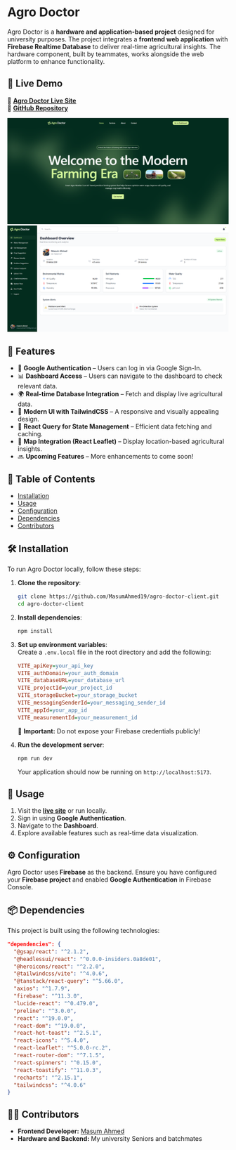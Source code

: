 # Agro Doctor

Agro Doctor is a **hardware and application-based project** designed for university purposes. The project integrates a **frontend web application** with **Firebase Realtime Database** to deliver real-time agricultural insights. The hardware component, built by teammates, works alongside the web platform to enhance functionality.

## 🚀 Live Demo
🔗 **[Agro Doctor Live Site](https://agro-doctor.netlify.app/)**  
🔗 **[GitHub Repository](https://github.com/MasumAhmed19/agro-doctor-client/)**  

![Alt text](./public/images/agro-doctor-hero.PNG)
![Alt text](./public/images/agro-doctor-dashboard.PNG)


## 📌 Features
- 🔐 **Google Authentication** – Users can log in via Google Sign-In.
- 📊 **Dashboard Access** – Users can navigate to the dashboard to check relevant data.
- 🌍 **Real-time Database Integration** – Fetch and display live agricultural data.
- 🎨 **Modern UI with TailwindCSS** – A responsive and visually appealing design.
- 🔄 **React Query for State Management** – Efficient data fetching and caching.
- 📍 **Map Integration (React Leaflet)** – Display location-based agricultural insights.
- 🔜 **Upcoming Features** – More enhancements to come soon!

## 📁 Table of Contents
- [Installation](#-installation)
- [Usage](#-usage)
- [Configuration](#-configuration)
- [Dependencies](#-dependencies)
- [Contributors](#-contributors)

## 🛠 Installation
To run Agro Doctor locally, follow these steps:

1. **Clone the repository**:
   ```sh
   git clone https://github.com/MasumAhmed19/agro-doctor-client.git
   cd agro-doctor-client
   ```

2. **Install dependencies**:
   ```sh
   npm install
   ```

3. **Set up environment variables**:  
   Create a `.env.local` file in the root directory and add the following:
   ```ini
   VITE_apiKey=your_api_key
   VITE_authDomain=your_auth_domain
   VITE_databaseURL=your_database_url
   VITE_projectId=your_project_id
   VITE_storageBucket=your_storage_bucket
   VITE_messagingSenderId=your_messaging_sender_id
   VITE_appId=your_app_id
   VITE_measurementId=your_measurement_id
   ```
   🚨 **Important:** Do not expose your Firebase credentials publicly!

4. **Run the development server**:
   ```sh
   npm run dev
   ```
   Your application should now be running on `http://localhost:5173`.

## 🎯 Usage
1. Visit the **[live site](https://agro-doctor.netlify.app/)** or run locally.
2. Sign in using **Google Authentication**.
3. Navigate to the **Dashboard**.
4. Explore available features such as real-time data visualization.

## ⚙️ Configuration
Agro Doctor uses **Firebase** as the backend. Ensure you have configured your **Firebase project** and enabled **Google Authentication** in Firebase Console.

## 📦 Dependencies
This project is built using the following technologies:

```json
"dependencies": {
  "@gsap/react": "^2.1.2",
  "@headlessui/react": "^0.0.0-insiders.0a8de01",
  "@heroicons/react": "^2.2.0",
  "@tailwindcss/vite": "^4.0.6",
  "@tanstack/react-query": "^5.66.0",
  "axios": "^1.7.9",
  "firebase": "^11.3.0",
  "lucide-react": "^0.479.0",
  "preline": "^3.0.0",
  "react": "^19.0.0",
  "react-dom": "^19.0.0",
  "react-hot-toast": "^2.5.1",
  "react-icons": "^5.4.0",
  "react-leaflet": "^5.0.0-rc.2",
  "react-router-dom": "^7.1.5",
  "react-spinners": "^0.15.0",
  "react-toastify": "^11.0.3",
  "recharts": "^2.15.1",
  "tailwindcss": "^4.0.6"
}
```

## 👨‍💻 Contributors
- **Frontend Developer:** [Masum Ahmed](https://github.com/MasumAhmed19)
- **Hardware and Backend:** My university Seniors and batchmates




